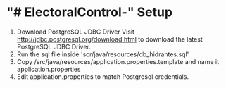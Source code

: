"# ElectoralControl-" 
Setup
=====


1. Download PostgreSQL JDBC Driver Visit http://jdbc.postgresql.org/download.html to download the latest PostgreSQL JDBC Driver.
2. Run the sql file inside 'scr/java/resources/db_hidrantes.sql'
3. Copy /src/java/resources/application.properties.template and name it application.properties
4. Edit application.properties to match Postgresql credentials.